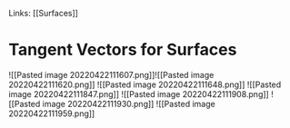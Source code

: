 Links: [[Surfaces]]

# Tangent Vectors for Surfaces
![[Pasted image 20220422111607.png]]![[Pasted image 20220422111620.png]]
![[Pasted image 20220422111648.png]]
![[Pasted image 20220422111847.png]]
![[Pasted image 20220422111908.png]]
![[Pasted image 20220422111930.png]]
![[Pasted image 20220422111959.png]]